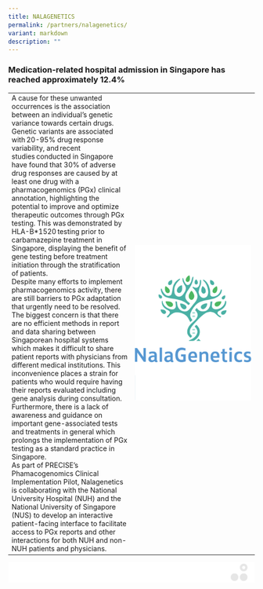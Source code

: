```yaml
---
title: NALAGENETICS
permalink: /partners/nalagenetics/
variant: markdown
description: ""
---
```

### Medication-related hospital admission in Singapore has reached approximately 12.4%

<table>
	<tbody>
		<tr>
			<td style="width:50%">
A cause for these unwanted occurrences is the association between an individual’s genetic variance towards certain drugs. Genetic variants are associated with 20-95% drug response variability, and recent studies conducted in Singapore have found that 30% of adverse drug responses are caused by at least one drug with a pharmacogenomics (PGx) clinical annotation, highlighting the potential to improve and optimize therapeutic outcomes through PGx testing. This was demonstrated by HLA-B*1520 testing prior to carbamazepine treatment in Singapore, displaying the benefit of gene testing before treatment initiation through the stratification of patients. 
<br>
Despite many efforts to implement pharmacogenomics activity, there are still barriers to PGx adaptation that urgently need to be resolved. The biggest concern is that there are no efficient methods in report and data sharing between Singaporean hospital systems which makes it difficult to share patient reports with physicians from different medical institutions. This inconvenience places a strain for patients who would require having their reports evaluated including gene analysis during consultation. Furthermore, there is a lack of awareness and guidance on important gene-associated tests and treatments in general which prolongs the implementation of PGx testing as a standard practice in Singapore.
<br>
As part of PRECISE’s Phamacogenomics Clinical Implementation Pilot, Nalagenetics is collaborating with the National University Hospital (NUH) and the National University of Singapore (NUS) to develop an interactive patient-facing interface to facilitate access to PGx reports and other interactions for both NUH and non-NUH patients and physicians.
							</td>
			<td style="width:50%">
				<img src="/images/Collaborate/Partners/logo_nalagenetics_vertical.png">
			</td>
			</tr></tbody></table>
			
			
![](/images/Banners/banners_page%20footer%203%20-%20grey.png)